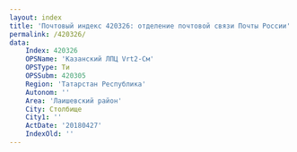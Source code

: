 ```yaml
---
layout: index
title: 'Почтовый индекс 420326: отделение почтовой связи Почты России'
permalink: /420326/
data:
    Index: 420326
    OPSName: 'Казанский ЛПЦ Vrt2-См'
    OPSType: Ти
    OPSSubm: 420305
    Region: 'Татарстан Республика'
    Autonom: ''
    Area: 'Лаишевский район'
    City: Столбище
    City1: ''
    ActDate: '20180427'
    IndexOld: ''
---
```

